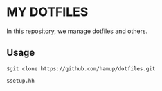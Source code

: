 # MY DOTFILES
In this repository, we manage dotfiles and others.

## Usage
```
$git clone https://github.com/hamup/dotfiles.git

$setup.hh
```
